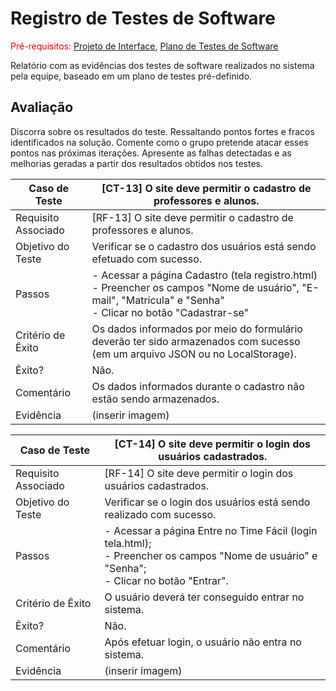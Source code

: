 # Registro de Testes de Software

<span style="color:red">Pré-requisitos: <a href="3-Projeto de Interface.md"> Projeto de Interface</a></span>, <a href="8-Plano de Testes de Software.md"> Plano de Testes de Software</a>

Relatório com as evidências dos testes de software realizados no sistema pela equipe, baseado em um plano de testes pré-definido.

## Avaliação

Discorra sobre os resultados do teste. Ressaltando pontos fortes e fracos identificados na solução. Comente como o grupo pretende atacar esses pontos nas próximas iterações. Apresente as falhas detectadas e as melhorias geradas a partir dos resultados obtidos nos testes.

<!-- > **Links Úteis**:
> - [Ferramentas de Test para Java Script](https://geekflare.com/javascript-unit-testing/) -->

|Caso de Teste        | [CT-13] O site deve permitir o cadastro de professores e alunos.      |
|---------------------|-----------------------------------------------------------------------|
|	Requisito Associado | [RF-13] O site deve permitir o cadastro de professores e alunos.      |
| Objetivo do Teste 	 | Verificar se o cadastro dos usuários está sendo efetuado com sucesso.|
| Passos 	            | - Acessar a página Cadastro (tela registro.html) <br> - Preencher os campos "Nome de usuário", "E-mail", "Matrícula" e "Senha" <br> - Clicar no botão "Cadastrar-se" |
| Critério de Êxito   | Os dados informados por meio do formulário deverão ter sido armazenados com sucesso (em um arquivo JSON ou no LocalStorage). |
| Êxito?              | Não.                                                                  |
| Comentário          | Os dados informados durante o cadastro não estão sendo armazenados.   |
| Evidência           | (inserir imagem) |

|Caso de Teste        | [CT-14] O site deve permitir o login dos usuários cadastrados.      |
|---------------------|---------------------------------------------------------------------|
|	Requisito Associado | [RF-14] O site deve permitir o login dos usuários cadastrados.      |
| Objetivo do Teste 	 | Verificar se o login dos usuários está sendo realizado com sucesso.|
| Passos 	            | - Acessar a página Entre no Time Fácil (login tela.html); <br> - Preencher os campos "Nome de usuário" e "Senha"; <br> - Clicar no botão "Entrar". |
| Critério de Êxito   | O usuário deverá ter conseguido entrar no sistema.                  |
| Êxito?              | Não.                                                                |
| Comentário          | Após efetuar login, o usuário não entra no sistema.   |
| Evidência           | (inserir imagem) |
